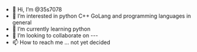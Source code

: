 - 👋 Hi, I’m @35s7078
- 👀 I’m interested in python C++ GoLang and programming languages in general
- 🌱 I’m currently learning python
- 💞️ I’m looking to collaborate on ---
- 📫 How to reach me ... not yet decided

<!---
35s7078/35s7078 is a ✨ special ✨ repository because its `README.md` (this file) appears on your GitHub profile.
You can click the Preview link to take a look at your changes.
--->
